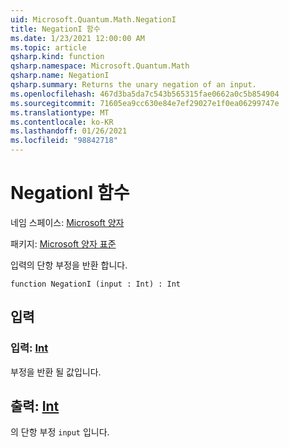 ```yaml
---
uid: Microsoft.Quantum.Math.NegationI
title: NegationI 함수
ms.date: 1/23/2021 12:00:00 AM
ms.topic: article
qsharp.kind: function
qsharp.namespace: Microsoft.Quantum.Math
qsharp.name: NegationI
qsharp.summary: Returns the unary negation of an input.
ms.openlocfilehash: 467d3ba5da7c543b565315fae0662a0c5b854904
ms.sourcegitcommit: 71605ea9cc630e84e7ef29027e1f0ea06299747e
ms.translationtype: MT
ms.contentlocale: ko-KR
ms.lasthandoff: 01/26/2021
ms.locfileid: "98842718"
---
```

# <a name="negationi-function"></a>NegationI 함수

네임 스페이스: [Microsoft 양자](xref:Microsoft.Quantum.Math)

패키지: [Microsoft 양자 표준](https://nuget.org/packages/Microsoft.Quantum.Standard)


입력의 단항 부정을 반환 합니다.

```qsharp
function NegationI (input : Int) : Int
```


## <a name="input"></a>입력

### <a name="input--int"></a>입력: [Int](xref:microsoft.quantum.lang-ref.int)

부정을 반환 될 값입니다.



## <a name="output--int"></a>출력: [Int](xref:microsoft.quantum.lang-ref.int)

의 단항 부정 `input` 입니다.